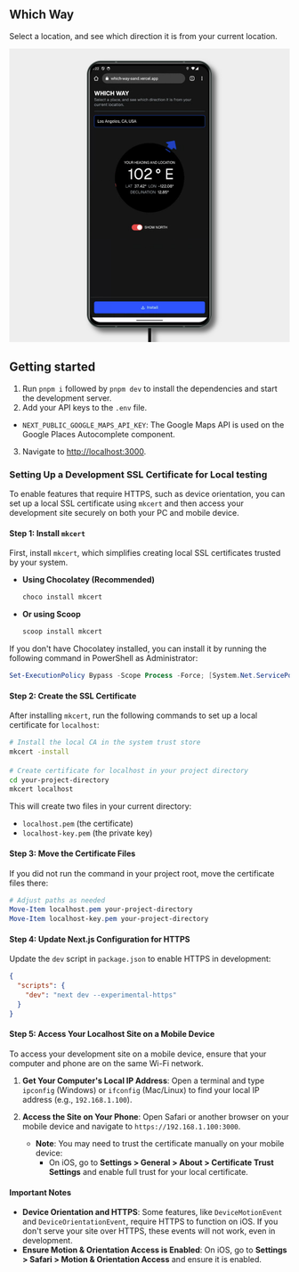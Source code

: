 ## Which Way

Select a location, and see which direction it is from your current location.

![screenshot](./public/screenshots/3.png)

## Getting started

1. Run `pnpm i` followed by `pnpm dev` to install the dependencies and start the development server.
2. Add your API keys to the `.env` file.

- `NEXT_PUBLIC_GOOGLE_MAPS_API_KEY`: The Google Maps API is used on the Google Places Autocomplete component.

3. Navigate to [http://localhost:3000](http://localhost:3000).

### Setting Up a Development SSL Certificate for Local testing

To enable features that require HTTPS, such as device orientation, you can set up a local SSL certificate using `mkcert` and then access your development site securely on both your PC and mobile device.

#### Step 1: Install `mkcert`

First, install `mkcert`, which simplifies creating local SSL certificates trusted by your system.

- **Using Chocolatey (Recommended)**

  ```bash
  choco install mkcert
  ```

- **Or using Scoop**
  ```bash
  scoop install mkcert
  ```

If you don't have Chocolatey installed, you can install it by running the following command in PowerShell as Administrator:

```powershell
Set-ExecutionPolicy Bypass -Scope Process -Force; [System.Net.ServicePointManager]::SecurityProtocol = [System.Net.ServicePointManager]::SecurityProtocol -bor 3072; iex ((New-Object System.Net.WebClient).DownloadString('https://community.chocolatey.org/install.ps1'))
```

#### Step 2: Create the SSL Certificate

After installing `mkcert`, run the following commands to set up a local certificate for `localhost`:

```bash
# Install the local CA in the system trust store
mkcert -install

# Create certificate for localhost in your project directory
cd your-project-directory
mkcert localhost
```

This will create two files in your current directory:

- `localhost.pem` (the certificate)
- `localhost-key.pem` (the private key)

#### Step 3: Move the Certificate Files

If you did not run the command in your project root, move the certificate files there:

```powershell
# Adjust paths as needed
Move-Item localhost.pem your-project-directory
Move-Item localhost-key.pem your-project-directory
```

#### Step 4: Update Next.js Configuration for HTTPS

Update the `dev` script in `package.json` to enable HTTPS in development:

```json
{
  "scripts": {
    "dev": "next dev --experimental-https"
  }
}
```

#### Step 5: Access Your Localhost Site on a Mobile Device

To access your development site on a mobile device, ensure that your computer and phone are on the same Wi-Fi network.

1. **Get Your Computer's Local IP Address**: Open a terminal and type `ipconfig` (Windows) or `ifconfig` (Mac/Linux) to find your local IP address (e.g., `192.168.1.100`).
2. **Access the Site on Your Phone**: Open Safari or another browser on your mobile device and navigate to `https://192.168.1.100:3000`.

   - **Note**: You may need to trust the certificate manually on your mobile device:
     - On iOS, go to **Settings > General > About > Certificate Trust Settings** and enable full trust for your local certificate.

#### Important Notes

- **Device Orientation and HTTPS**: Some features, like `DeviceMotionEvent` and `DeviceOrientationEvent`, require HTTPS to function on iOS. If you don't serve your site over HTTPS, these events will not work, even in development.
- **Ensure Motion & Orientation Access is Enabled**: On iOS, go to **Settings > Safari > Motion & Orientation Access** and ensure it is enabled.
